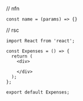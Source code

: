 // nfn

`const name = (params) => {}`

// rsc

```
import React from 'react';

const Expenses = () => {
  return (
    <div>
      
    </div>
  );
};

export default Expenses;
```
